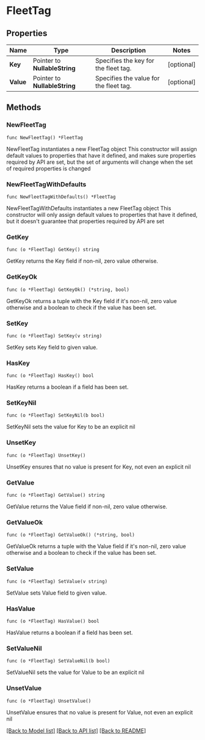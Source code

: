 # FleetTag

## Properties

Name | Type | Description | Notes
------------ | ------------- | ------------- | -------------
**Key** | Pointer to **NullableString** | Specifies the key for the fleet tag. | [optional] 
**Value** | Pointer to **NullableString** | Specifies the value for the fleet tag. | [optional] 

## Methods

### NewFleetTag

`func NewFleetTag() *FleetTag`

NewFleetTag instantiates a new FleetTag object
This constructor will assign default values to properties that have it defined,
and makes sure properties required by API are set, but the set of arguments
will change when the set of required properties is changed

### NewFleetTagWithDefaults

`func NewFleetTagWithDefaults() *FleetTag`

NewFleetTagWithDefaults instantiates a new FleetTag object
This constructor will only assign default values to properties that have it defined,
but it doesn't guarantee that properties required by API are set

### GetKey

`func (o *FleetTag) GetKey() string`

GetKey returns the Key field if non-nil, zero value otherwise.

### GetKeyOk

`func (o *FleetTag) GetKeyOk() (*string, bool)`

GetKeyOk returns a tuple with the Key field if it's non-nil, zero value otherwise
and a boolean to check if the value has been set.

### SetKey

`func (o *FleetTag) SetKey(v string)`

SetKey sets Key field to given value.

### HasKey

`func (o *FleetTag) HasKey() bool`

HasKey returns a boolean if a field has been set.

### SetKeyNil

`func (o *FleetTag) SetKeyNil(b bool)`

 SetKeyNil sets the value for Key to be an explicit nil

### UnsetKey
`func (o *FleetTag) UnsetKey()`

UnsetKey ensures that no value is present for Key, not even an explicit nil
### GetValue

`func (o *FleetTag) GetValue() string`

GetValue returns the Value field if non-nil, zero value otherwise.

### GetValueOk

`func (o *FleetTag) GetValueOk() (*string, bool)`

GetValueOk returns a tuple with the Value field if it's non-nil, zero value otherwise
and a boolean to check if the value has been set.

### SetValue

`func (o *FleetTag) SetValue(v string)`

SetValue sets Value field to given value.

### HasValue

`func (o *FleetTag) HasValue() bool`

HasValue returns a boolean if a field has been set.

### SetValueNil

`func (o *FleetTag) SetValueNil(b bool)`

 SetValueNil sets the value for Value to be an explicit nil

### UnsetValue
`func (o *FleetTag) UnsetValue()`

UnsetValue ensures that no value is present for Value, not even an explicit nil

[[Back to Model list]](../README.md#documentation-for-models) [[Back to API list]](../README.md#documentation-for-api-endpoints) [[Back to README]](../README.md)


